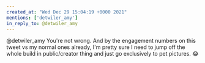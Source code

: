 ```yaml
---
created_at: "Wed Dec 29 15:04:19 +0000 2021"
mentions: ['detwiler_amy']
in_reply_to: @detwiler_amy
---
```


@detwiler_amy You're not wrong. And by the engagement numbers on this tweet vs my normal ones already, I'm pretty sure I need to jump off the whole build in public/creator thing and just go exclusively to pet pictures. 😂